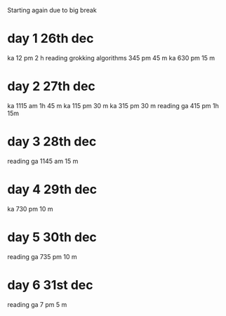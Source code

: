 Starting again due to big break

# day 1 26th dec
ka 12 pm 2 h
reading grokking algorithms 345 pm 45 m
ka 630 pm 15 m 

# day 2 27th dec
ka 1115 am 1h 45 m
ka 115 pm 30 m
ka 315 pm 30 m
reading ga 415 pm 1h 15m

# day 3 28th dec
reading ga 1145 am 15 m

# day 4 29th dec
ka 730 pm 10 m

# day 5 30th dec
reading ga 735 pm 10 m

# day 6 31st dec
reading ga 7 pm 5 m